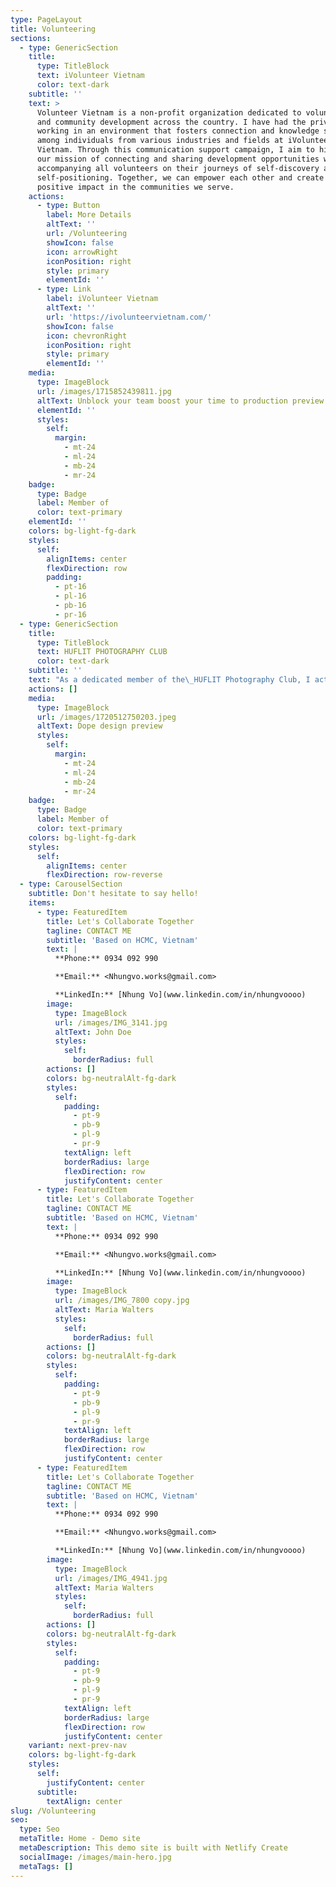 ```yaml
---
type: PageLayout
title: Volunteering
sections:
  - type: GenericSection
    title:
      type: TitleBlock
      text: iVolunteer Vietnam
      color: text-dark
    subtitle: ''
    text: >
      Volunteer Vietnam is a non-profit organization dedicated to volunteering
      and community development across the country. I have had the privilege of
      working in an environment that fosters connection and knowledge sharing
      among individuals from various industries and fields at iVolunteer
      Vietnam. Through this communication support campaign, I aim to highlight
      our mission of connecting and sharing development opportunities while
      accompanying all volunteers on their journeys of self-discovery and
      self-positioning. Together, we can empower each other and create a
      positive impact in the communities we serve.
    actions:
      - type: Button
        label: More Details
        altText: ''
        url: /Volunteering
        showIcon: false
        icon: arrowRight
        iconPosition: right
        style: primary
        elementId: ''
      - type: Link
        label: iVolunteer Vietnam
        altText: ''
        url: 'https://ivolunteervietnam.com/'
        showIcon: false
        icon: chevronRight
        iconPosition: right
        style: primary
        elementId: ''
    media:
      type: ImageBlock
      url: /images/1715852439811.jpg
      altText: Unblock your team boost your time to production preview
      elementId: ''
      styles:
        self:
          margin:
            - mt-24
            - ml-24
            - mb-24
            - mr-24
    badge:
      type: Badge
      label: Member of
      color: text-primary
    elementId: ''
    colors: bg-light-fg-dark
    styles:
      self:
        alignItems: center
        flexDirection: row
        padding:
          - pt-16
          - pl-16
          - pb-16
          - pr-16
  - type: GenericSection
    title:
      type: TitleBlock
      text: HUFLIT PHOTOGRAPHY CLUB
      color: text-dark
    subtitle: ''
    text: "As a dedicated member of the\_HUFLIT Photography Club, I actively engage in various activities that promote photography as an art form and a means of expression. The club provides a creative platform where photography enthusiasts come together to share knowledge, skills, and experiences.\n\n*   **Collaborative Projects:**\_Participated in group photo shoots, exhibitions, and competitions, enhancing both my technical skills and artistic vision.\n\n*   **Workshops and Training:\_**Attended workshops on various photography techniques, including portrait, landscape, and digital editing, to broaden my expertise.\n\n*   **Community Engagement:** Contributed to community events by capturing moments that highlight the vibrancy of campus life and local culture.\n\nBeing part of the HUFLIT Photography Club has not only allowed me to refine my photography skills but has also fostered a sense of community and collaboration among fellow photography enthusiasts.\n"
    actions: []
    media:
      type: ImageBlock
      url: /images/1720512750203.jpeg
      altText: Dope design preview
      styles:
        self:
          margin:
            - mt-24
            - ml-24
            - mb-24
            - mr-24
    badge:
      type: Badge
      label: Member of
      color: text-primary
    colors: bg-light-fg-dark
    styles:
      self:
        alignItems: center
        flexDirection: row-reverse
  - type: CarouselSection
    subtitle: Don't hesitate to say hello!
    items:
      - type: FeaturedItem
        title: Let's Collaborate Together
        tagline: CONTACT ME
        subtitle: 'Based on HCMC, Vietnam'
        text: |
          **Phone:** 0934 092 990

          **Email:** <Nhungvo.works@gmail.com>

          **LinkedIn:** [Nhung Vo](www.linkedin.com/in/nhungvoooo)
        image:
          type: ImageBlock
          url: /images/IMG_3141.jpg
          altText: John Doe
          styles:
            self:
              borderRadius: full
        actions: []
        colors: bg-neutralAlt-fg-dark
        styles:
          self:
            padding:
              - pt-9
              - pb-9
              - pl-9
              - pr-9
            textAlign: left
            borderRadius: large
            flexDirection: row
            justifyContent: center
      - type: FeaturedItem
        title: Let's Collaborate Together
        tagline: CONTACT ME
        subtitle: 'Based on HCMC, Vietnam'
        text: |
          **Phone:** 0934 092 990

          **Email:** <Nhungvo.works@gmail.com>

          **LinkedIn:** [Nhung Vo](www.linkedin.com/in/nhungvoooo)
        image:
          type: ImageBlock
          url: /images/IMG_7800 copy.jpg
          altText: Maria Walters
          styles:
            self:
              borderRadius: full
        actions: []
        colors: bg-neutralAlt-fg-dark
        styles:
          self:
            padding:
              - pt-9
              - pb-9
              - pl-9
              - pr-9
            textAlign: left
            borderRadius: large
            flexDirection: row
            justifyContent: center
      - type: FeaturedItem
        title: Let's Collaborate Together
        tagline: CONTACT ME
        subtitle: 'Based on HCMC, Vietnam'
        text: |
          **Phone:** 0934 092 990

          **Email:** <Nhungvo.works@gmail.com>

          **LinkedIn:** [Nhung Vo](www.linkedin.com/in/nhungvoooo)
        image:
          type: ImageBlock
          url: /images/IMG_4941.jpg
          altText: Maria Walters
          styles:
            self:
              borderRadius: full
        actions: []
        colors: bg-neutralAlt-fg-dark
        styles:
          self:
            padding:
              - pt-9
              - pb-9
              - pl-9
              - pr-9
            textAlign: left
            borderRadius: large
            flexDirection: row
            justifyContent: center
    variant: next-prev-nav
    colors: bg-light-fg-dark
    styles:
      self:
        justifyContent: center
      subtitle:
        textAlign: center
slug: /Volunteering
seo:
  type: Seo
  metaTitle: Home - Demo site
  metaDescription: This demo site is built with Netlify Create
  socialImage: /images/main-hero.jpg
  metaTags: []
---
```

